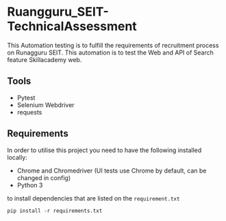 # Ruangguru_SEIT-TechnicalAssessment
This Automation testing is to fulfill the requirements of recruitment process on Runagguru SEIT. This automation is to test the Web and API of Search feature Skillacademy web.

## Tools
* Pytest
* Selenium Webdriver
* requests

## Requirements

In order to utilise this project you need to have the following installed locally:

* Chrome and Chromedriver (UI tests use Chrome by default, can be changed in config)
* Python 3

to install dependencies that are listed on the `requirement.txt`

`pip install -r requirements.txt`
